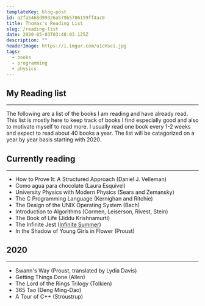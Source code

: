 ```yaml
---
templateKey: blog-post
id: a2fa5468d99326a579b5706199ff4ac0
title: Thomas's Reading List
slug: /reading-list
date: 2020-05-03T03:48:03.125Z
description: ""
headerImage: https://i.imgur.com/u1cHsci.jpg
tags:
  - books
  - programming
  - physics
---
```


## My Reading list
---
The following are a list of the books I am reading and have already read. This list is mostly here to keep track of books I find especially good and also to motivate myself to read more. I usually read one book every 1-2 weeks and expect to read about 40 books a year. The list will be catagorized on a year by year basis starting with 2020.


## Currently reading
---
* How to Prove It: A Structured Approach (Daniel J. Velleman)
* Como agua para chocolate (Laura Esquivel)
* University Physics with Modern Physics (Sears and Zemansky)
* The C Programming Language (Kernighan and Ritchie)
* The Design of the UNIX Operating System (Bach)
* Introduction to Algorithms (Cormen, Leiserson, Rivest, Stein)
* The Book of Life (Jiddu Krishnamurti)
* The Infinite Jest ([Infinite Summer](https://www.reddit.com/r/infinitesummer/))
* In the Shadow of Young Girls in Flower (Proust)

## 2020
---
* Swann's Way (Proust, translated by Lydia Davis)
* Getting Things Done (Allen)
* The Lord of the Rings Trilogy (Tolkien)
* 365 Tao (Deng Ming-Dao)
* A Tour of C++ (Stroustrup)